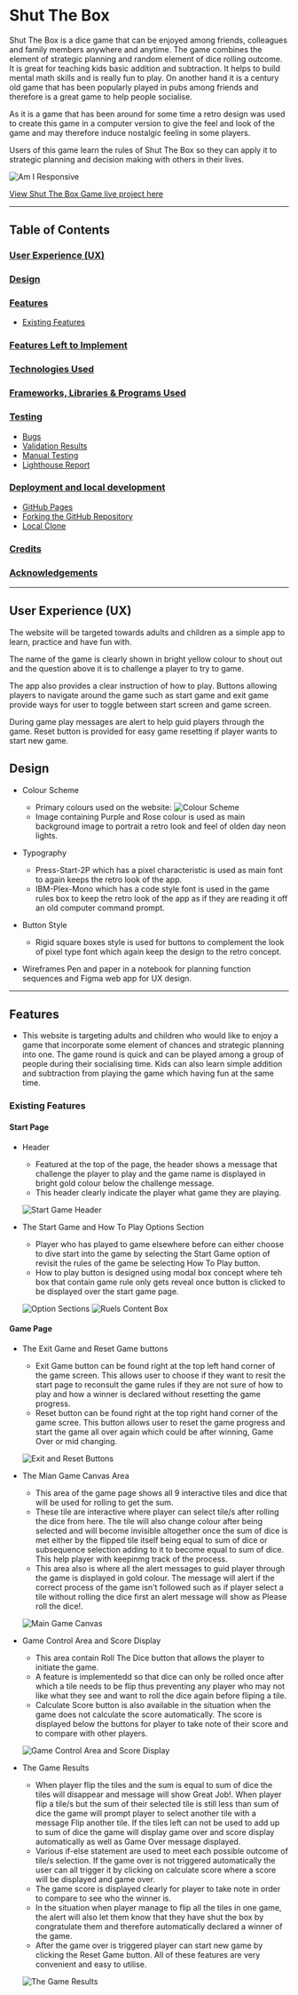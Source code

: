 # Shut The Box
Shut The Box is a dice game that can be enjoyed among friends, colleagues and family members anywhere and anytime. The game combines the element of strategic planning and random element of dice rolling outcome. It is great for teaching kids basic addition and subtraction. It helps to build mental math skills and is really fun to play. On another hand it is a century old game that has been popularly played in pubs among friends and therefore is a great game to help people socialise. 

As it is a game that has been around for some time a retro design was used to create this game in a computer version to give the feel and look of the game and may therefore induce nostalgic feeling in some players. 

Users of this game learn the rules of Shut The Box so they can apply it to strategic planning and decision making with others in their lives. 

![Am I Responsive](/assets/image/readme-image/am-i-responsive.png)

[View Shut The Box Game live project here](https://whon1980-dl.github.io/shut-the-box-game/)

- - -

## Table of Contents

### [User Experience (UX)](#user-experience-ux-1)
### [Design](#design-1)
### [Features](#features)
* [Existing Features](#existing-features)
### [Features Left to Implement](#features-left-to-implement-1)
### [Technologies Used](#technologies-used-1)
### [Frameworks, Libraries & Programs Used](#frameworks-libraries--programs-used-1)
### [Testing](#testing-1)
* [Bugs](#bugs-1)
* [Validation Results](#validation-results)
* [Manual Testing](#manual-testing)
* [Lighthouse Report](#lighthouse-report)
### [Deployment and local development](#deployment-and-local-development-1)
* [GitHub Pages](#github-pages)
* [Forking the GitHub Repository](#forking-the-github-repository)
* [Local Clone](#local-clone)
### [Credits](#credits-1)
### [Acknowledgements](#acknowledgements-1)
---

## User Experience (UX)

The website will be targeted towards adults and children as a simple app to learn, practice and have fun with.

The name of the game is clearly shown in bright yellow colour to shout out and the question above it is to challenge a player to try to game. 

The app also provides a  clear instruction of how to play. Buttons allowing players to navigate around the game such as start game and exit game provide ways for user to toggle between start screen and game screen. 

During game play messages are alert to help guid players through the game. Reset button is provided for easy game resetting if player wants to start new game.

## Design

* Colour Scheme
    * Primary colours used on the website: ![Colour Scheme](/assets/image/readme-image/primary-colour-image.png)
    * Image containing Purple and Rose colour is used as main background image to portrait a retro look and feel of olden day neon lights. 

* Typography
    * Press-Start-2P which has a pixel characteristic is used as main font to again keeps the retro look of the app.
    * IBM-Plex-Mono which has a code style font is used in the game rules box to keep the retro look of the app as if they are reading it off an old computer command prompt. 

* Button Style
    * Rigid square boxes style is used for buttons to complement the look of pixel type font which again keep the design to the retro concept.

* Wireframes
    Pen and paper in a notebook for planning function sequences and Figma web app for UX design.

- - -

## Features

* This website is targeting adults and children who would like to enjoy a game that incorporate some element of chances and strategic planning into one. The game round is quick and can be played among a group of people during their socialising time. Kids can also learn simple addition and subtraction from playing the game which having fun at the same time.

### Existing Features

#### Start Page

* Header
    * Featured at the top of the page, the header shows a message that challenge the player to play and the game name is displayed in bright gold colour below the challenge message. 
    * This header clearly indicate the player what game they are playing. 

    ![Start Game Header](/assets/image/readme-image/game-page-header.png)

* The Start Game and How To Play Options Section
    * Player who has played to game elsewhere before can either choose to dive start into the game by selecting the Start Game option of revisit the rules of the game be selecting How To Play button.
    * How to play button is designed using modal box concept where teh box that contain game rule only gets reveal once button is clicked to be displayed over the start game page.
    
    ![Option Sections](assets/image/readme-image/options-section.png)
    ![Ruels Content Box](assets/image/readme-image/rules-content-box.png)

#### Game Page

* The Exit Game and Reset Game buttons
    * Exit Game button can be found right at the top left hand corner of the game screen. This allows user to choose if they want to resit the start page to reconsult the game rules if they are not sure of how to play and how a winner is declared without resetting the game progress. 
    * Reset button can be found right at the top right hand corner of the game scree. This button allows user to reset the game progress and start the game all over again which could be after winning, Game Over or mid changing. 

    ![Exit and Reset Buttons](assets/image/readme-image/exit-reset.png)

* The Mian Game Canvas Area
    * This area of the game page shows all 9 interactive tiles and dice that will be used for rolling to get the sum. 
    * These tile are interactive where player can select tile/s after rolling the dice from here. The tile will also change colour after being selected and will become invisible altogether once the sum of dice is met either by the flipped tile itself being equal to sum of dice or subsequence selection adding to it to become equal to sum of dice. This help player with keepinmg track of the process. 
    * This area also is where all the alert messages to guid player through the game is displayed in gold colour. The message will alert if the correct process of the game isn't followed such as if player select a tile without rolling the dice first an alert message will show as Please roll the dice!.

    ![Main Game Canvas](assets/image/readme-image/main-game-canvas.png)

* Game Control Area and Score Display
    * This area contain Roll The Dice button that allows the player to initiate the game. 
    * A feature is implementedd so that dice can only be rolled once after which a tile needs to be flip thus preventing any player who may not like what they see and want to roll the dice again before fliping a tile.
    * Calculate Score button is also available in the situation when the game does not calculate the score automatically. The score is displayed below the buttons for player to take note of their score and to compare with other players. 
    
    ![Game Control Area and Score Display](assets/image/readme-image/game-control-area-score-display.png)

* The Game Results
    * When player flip the tiles and the sum is equal to sum of dice the tiles will disappear and message will show Great Job!. When player flip a tile/s but the sum of their selected tile is still less than sum of dice the game will prompt player to select another tile with a message Flip another tile. If the tiles left can not be used to add up to sum of dice the game will display game over and score display automatically as well as Game Over message displayed. 
    * Various if-else statement are used to meet each possible outcome of tile/s selection. If the game over is not triggered automatically the user can all trigger it by clicking on calculate score where a score will be displayed and game over. 
    * The game score is displayed clearly for player to take note in order to compare to see who the winner is.
    * In the situation when player manage to flip all the tiles in one game, the alert will also let them know that they have shut the box by congratulate them and therefore automatically declared a winner of the game. 
    * After the game over is triggered player can start new game by clicking the Reset Game button. All of these features are very convenient and easy to utilise.

    ![The Game Results](assets/image/readme-image/game-result-image.png)





